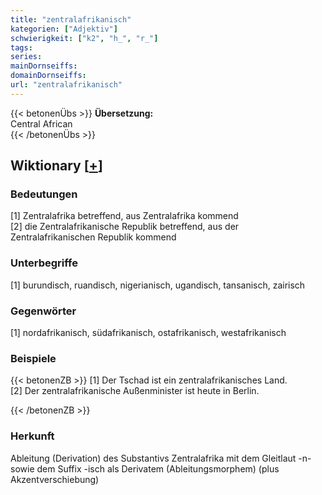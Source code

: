 ```yaml
---
title: "zentralafrikanisch"
kategorien: ["Adjektiv"]
schwierigkeit: ["k2", "h_", "r_"]
tags:
series:
mainDornseiffs:
domainDornseiffs:
url: "zentralafrikanisch"
---
```


{{< betonenÜbs >}}
**Übersetzung:**  
Central African  
{{< /betonenÜbs >}}

## Wiktionary [[+](https://de.wiktionary.org/wiki/zentralafrikanisch)]

### Bedeutungen
[1] Zentralafrika betreffend, aus Zentralafrika kommend  
[2] die Zentralafrikanische Republik betreffend, aus der Zentralafrikanischen Republik kommend  

### Unterbegriffe
[1] burundisch, ruandisch, nigerianisch, ugandisch, tansanisch, zairisch  

### Gegenwörter
[1] nordafrikanisch, südafrikanisch, ostafrikanisch, westafrikanisch  

### Beispiele
{{< betonenZB >}}
[1] Der Tschad ist ein zentralafrikanisches Land.  
[2] Der zentralafrikanische Außenminister ist heute in Berlin.  

{{< /betonenZB >}}
### Herkunft
Ableitung (Derivation) des Substantivs Zentralafrika mit dem Gleitlaut -n- sowie dem Suffix -isch als Derivatem (Ableitungsmorphem) (plus Akzentverschiebung)  


